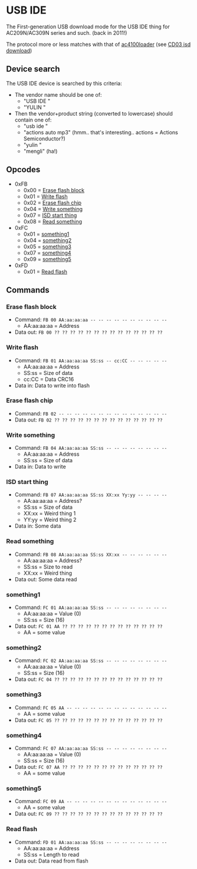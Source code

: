 # USB IDE

The First-generation USB download mode for the USB IDE thing for AC209N/AC309N series and such.
(back in 2011!)

The protocol more or less matches with that of [ac4100loader](ac4100loader.md)
(see [CD03 isd download](cd03isddownload.md))

## Device search

The USB IDE device is searched by this criteria:
- The vendor name should be one of:
  * "USB IDE "
  * "YULIN   "
- Then the vendor+product string (converted to lowercase) should contain one of:
  * "usb ide "
  * "actions auto mp3" (hmm.. that's interesting.. actions = Actions Semiconductor?)
  * "yulin "
  * "mengli" (ha!)

## Opcodes

- 0xFB
  - 0x00 = [Erase flash block](#erase-flash-block)
  - 0x01 = [Write flash](#write-flash)
  - 0x02 = [Erase flash chip](#erase-flash-chip)
  - 0x04 = [Write something](#write-something)
  - 0x07 = [ISD start thing](#isd-start-thing)
  - 0x08 = [Read something](#read-something)
- 0xFC
  - 0x01 = [something1](#something1)
  - 0x04 = [something2](#something2)
  - 0x05 = [something3](#something3)
  - 0x07 = [something4](#something4)
  - 0x09 = [something5](#something5)
- 0xFD
  - 0x01 = [Read flash](#read-flash)

## Commands

### Erase flash block

- Command: `FB 00 AA:aa:aa:aa -- -- -- -- -- -- -- -- -- --`
  * AA:aa:aa:aa = Address
- Data out: `FB 00 ?? ?? ?? ?? ?? ?? ?? ?? ?? ?? ?? ?? ?? ??`

### Write flash

- Command: `FB 01 AA:aa:aa:aa SS:ss -- cc:CC -- -- -- -- --`
  * AA:aa:aa:aa = Address
  * SS:ss = Size of data
  * cc:CC = Data CRC16
- Data in: Data to write into flash

### Erase flash chip

- Command: `FB 02 -- -- -- -- -- -- -- -- -- -- -- -- -- --`
- Data out: `FB 02 ?? ?? ?? ?? ?? ?? ?? ?? ?? ?? ?? ?? ?? ??`

### Write something

- Command: `FB 04 AA:aa:aa:aa SS:ss -- -- -- -- -- -- -- --`
  * AA:aa:aa:aa = Address
  * SS:ss = Size of data
- Data in: Data to write

### ISD start thing

- Command: `FB 07 AA:aa:aa:aa SS:ss XX:xx Yy:yy -- -- -- --`
  * AA:aa:aa:aa = Address?
  * SS:ss = Size of data
  * XX:xx = Weird thing 1
  * YY:yy = Weird thing 2
- Data in: Some data

### Read something

- Command: `FB 08 AA:aa:aa:aa SS:ss XX:xx -- -- -- -- -- --`
  * AA:aa:aa:aa = Address?
  * SS:ss = Size to read
  * XX:xx = Weird thing
- Data out: Some data read

### something1

- Command: `FC 01 AA:aa:aa:aa SS:ss -- -- -- -- -- -- -- --`
  * AA:aa:aa:aa = Value (0)
  * SS:ss = Size (16)
- Data out: `FC 01 AA ?? ?? ?? ?? ?? ?? ?? ?? ?? ?? ?? ?? ??`
  * AA = some value

### something2

- Command: `FC 02 AA:aa:aa:aa SS:ss -- -- -- -- -- -- -- --`
  * AA:aa:aa:aa = Value (0)
  * SS:ss = Size (16)
- Data out: `FC 04 ?? ?? ?? ?? ?? ?? ?? ?? ?? ?? ?? ?? ?? ??`

### something3

- Command: `FC 05 AA -- -- -- -- -- -- -- -- -- -- -- -- --`
  * AA = some value
- Data out: `FC 05 ?? ?? ?? ?? ?? ?? ?? ?? ?? ?? ?? ?? ?? ??`

### something4

- Command: `FC 07 AA:aa:aa:aa SS:ss -- -- -- -- -- -- -- --`
  * AA:aa:aa:aa = Value (0)
  * SS:ss = Size (16)
- Data out: `FC 07 AA ?? ?? ?? ?? ?? ?? ?? ?? ?? ?? ?? ?? ??`
  * AA = some value

### something5

- Command: `FC 09 AA -- -- -- -- -- -- -- -- -- -- -- -- --`
  * AA = some value
- Data out: `FC 09 ?? ?? ?? ?? ?? ?? ?? ?? ?? ?? ?? ?? ?? ??`

### Read flash

- Command: `FD 01 AA:aa:aa:aa SS:ss -- -- -- -- -- -- -- --`
  * AA:aa:aa:aa = Address
  * SS:ss = Length to read
- Data out: Data read from flash
